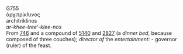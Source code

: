 <body>
  <p>G755<br>  ἀρχιτρίκλινος  <br> architriklinos  <br><i>ar-khee-tree‘-klee-nos </i><br>From <a href="g0746.htm">746</a> and a compound of <a href="g5140.htm">5140</a> and <a href="g2827.htm">2827</a> (a <i>dinner</i> <i>bed</i>, because composed of three couches); <i>director</i> <i>of</i> the <i>entertainment:</i> - governor (ruler) of the feast.<br></p>
 </body>